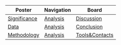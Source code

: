 | <center>Poster</center>           | <center>Navigation</center>   | <center>Board</center>                   |
|:----------------------------------|:------------------------------|:-----------------------------------------|
| [Significance](./Significance.md) | [Analysis](./Analysis.md)     | [Discussion](./Discussion&Conclusion.md) |
| [Data](./Data.md)                 | [Analysis](./Analysis.md)     | [Conclusion](./Discussion&Conclusion.md) |
| [Methodology](./Methodology.md)   | [Analysis](./Analysis.md)     | [Tools&Contacts](./contacts.md)          |

